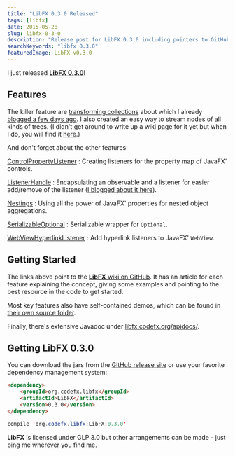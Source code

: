 ```yaml
---
title: "LibFX 0.3.0 Released"
tags: [libfx]
date: 2015-05-28
slug: libfx-0-3-0
description: "Release post for LibFX 0.3.0 including pointers to GitHub, feature descriptions, Maven coordinates and the Javadoc."
searchKeywords: "libfx 0.3.0"
featuredImage: LibFX v0.3.0
---
```


<contentimage slug="LibFX-v0"></contentimage>

I just released [**LibFX 0.3.0**](https://github.com/CodeFX-org/LibFX/releases/tag/v0.3.0)!

## Features

The killer feature are [transforming collections](https://github.com/CodeFX-org/LibFX/wiki/TransformingCollections) about which I already [blogged a few days ago](java-transforming-collections).
I also created an easy way to stream nodes of all kinds of trees.
(I didn't get around to write up a wiki page for it yet but when I do, you will find it [here](https://github.com/CodeFX-org/LibFX/wiki/TreeStreams).)

And don't forget about the other features:

[ControlPropertyListener](https://github.com/CodeFX-org/LibFX/wiki/ControlPropertyListener)
:   Creating listeners for the property map of JavaFX' controls.

[ListenerHandle](https://github.com/CodeFX-org/LibFX/wiki/ListenerHandle)
:   Encapsulating an observable and a listener for easier add/remove of the listener ([I blogged about it here](java-listenerhandles)).

[Nestings](https://github.com/CodeFX-org/LibFX/wiki/Nestings)
:   Using all the power of JavaFX' properties for nested object aggregations.

[SerializableOptional](https://github.com/CodeFX-org/LibFX/wiki/SerializableOptional)
:   Serializable wrapper for `Optional`.

[WebViewHyperlinkListener](https://github.com/CodeFX-org/LibFX/wiki/WebViewHyperlinkListener)
:   Add hyperlink listeners to JavaFX' `WebView`.

## Getting Started

The links above point to the [**LibFX** wiki on GitHub](https://github.com/CodeFX-org/LibFX/wiki).
It has an article for each feature explaining the concept, giving some examples and pointing to the best resource in the code to get started.

Most key features also have self-contained demos, which can be found in [their own source folder](https://github.com/CodeFX-org/LibFX/tree/master/src/demo/java/org/codefx/libfx).

Finally, there's extensive Javadoc under [libfx.codefx.org/apidocs/](http://libfx.codefx.org/apidocs/).

## Getting LibFX 0.3.0

You can download the jars from the [GitHub release site](https://github.com/CodeFX-org/LibFX/releases/tag/v0.3.0) or use your favorite dependency management system:

```html
<dependency>
	<groupId>org.codefx.libfx</groupId>
	<artifactId>LibFX</artifactId>
	<version>0.3.0</version>
</dependency>
```

```java
compile 'org.codefx.libfx:LibFX:0.3.0'
```

**LibFX** is licensed under GLP 3.0 but other arrangements can be made - just ping me wherever you find me.
